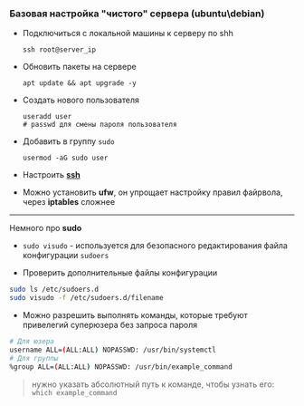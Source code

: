 ### Базовая настройка "чистого" сервера (ubuntu\debian)
- Подключиться с локальной машины к серверу по shh
    ```
    ssh root@server_ip
    ```
- Обновить пакеты на сервере
    ```
    apt update && apt upgrade -y
    ```
- Создать нового пользователя
    ```
    useradd user
    # passwd для смены пароля пользователя
    ```
- Добавить в группу `sudo`
    ```
    usermod -aG sudo user
    ```
- Настроить [**ssh**](../ssh/SSH_CONF.MD)

- Можно установить **ufw**, он упрощает настройку правил файрвола, через **iptables** сложнее

---
Немного про **sudo**
- `sudo visudo` - используется для безопасного редактирования файла конфигурации `sudoers`

- Проверить дополнительные файлы конфигурации 
```bash
sudo ls /etc/sudoers.d
sudo visudo -f /etc/sudoers.d/filename
```
- Можно разрешить выполнять команды, которые требуют привелегий суперюзера без запроса пароля 
```bash
# Для юзера
username ALL=(ALL:ALL) NOPASSWD: /usr/bin/systemctl  
# Для группы
%group ALL=(ALL:ALL) NOPASSWD: /usr/bin/example_command 
```
> нужно указать абсолютный путь к команде, чтобы узнать его: `which example_command`